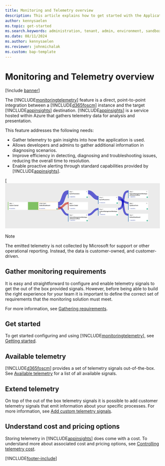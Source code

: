 ```yaml
---
title: Monitoring and Telemetry overview
description: This article explains how to get started with the Application Insights integration for finance and 
author: kennysaelen
ms.topic: get-started
ms.search.keywords: administration, tenant, admin, environment, sandbox, telemetry
ms.date: 08/11/2024
ms.author: kennysaelen
ms.reviewer: johnmichalak
ms.custom: bap-template
---
```


# Monitoring and Telemetry overview

[!include [banner](../includes/banner.md)]

The [!INCLUDE[monitoringtelemetry](includes/finops-monitoring-feature-name.md)] feature is a direct, point-to-point integration between a [!INCLUDE[d365foscm](./includes/finops-product-name-long.md)] instance and the target [!INCLUDE[appinsights](includes/azure-application-insights-name.md)] destination. [!INCLUDE[appinsights](includes/azure-application-insights-name.md)] is a service hosted within Azure that gathers telemetry data for analysis and presentation. 

This feature addresses the following needs:

- Gather telemetry to gain insights into how the application is used.
- Allows developers and admins to gather additional information in diagnosing scenarios.
- Improve efficiency in detecting, diagnosing and troubleshooting issues, reducing the overall time to resolution.
- Enable proactive alerting through standard capabilities provided by [!INCLUDE[appinsights](includes/azure-application-insights-name.md)].  

[![Monitoring and Telemetry Feature.](images/monitoring-overview-userflows.png)

> [!NOTE]
> The emitted telemetry is not collected by Microsoft for support or other operational reporting. Instead, the data is customer-owned, and customer-driven.

## Gather monitoring requirements

It is easy and straightforward to configure and enable telemetry signals to get the out of the box provided signals. However, before being able to build the right experience for your team it is important to define the correct set of requirements that the monitoring solution must meet.

For more information, see [Gathering requirements](monitoring-gathering-requirements.md).

## Get started

To get started configuring and using [!INCLUDE[monitoringtelemetry](includes/finops-monitoring-feature-name.md)], see [Getting started](monitoring-getting-started.md).

## Available telemetry

[!INCLUDE[d365foscm](includes/finops-product-name-long.md)] provides a set of telemetry signals out-of-the-box. See [Available telemetry](monitoring-available-telemetry.md) for a list of all available signals.

## Extend telemetry

On top of the out of the box telemetry signals it is possible to add customer telemetry signals that emit information about your specific processes. For more information, see [Add custom telemetry signals](monitoring-developer-add-custom-signals.md).

## Understand cost and pricing options

Storing telemetry in [!INCLUDE[appinsights](includes/azure-application-insights-name.md)] does come with a cost. To understand more about associated cost and pricing options, see [Controlling telemetry cost](monitoring-controlling-telemetry-costs.md).

[!INCLUDE[footer-include](../../../includes/footer-banner.md)]
